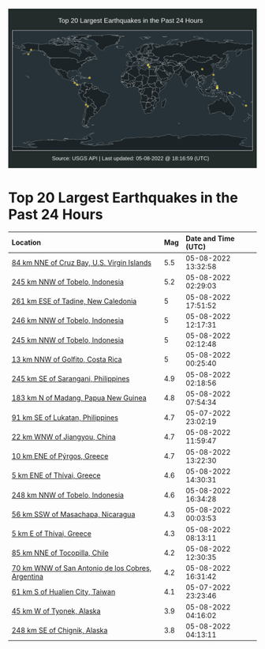 ![Map](./map.png)

# Top 20 Largest Earthquakes in the Past 24 Hours

| Location | Mag | Date and Time (UTC) |
|:---|:---|:---|
| [84 km NNE of Cruz Bay, U.S. Virgin Islands](https://earthquake.usgs.gov/earthquakes/eventpage/pr2022128001) | 5.5 | 05-08-2022 13:32:58 |
| [245 km NNW of Tobelo, Indonesia](https://earthquake.usgs.gov/earthquakes/eventpage/us7000h7vi) | 5.2 | 05-08-2022 02:29:03 |
| [261 km ESE of Tadine, New Caledonia](https://earthquake.usgs.gov/earthquakes/eventpage/us7000h7z0) | 5 | 05-08-2022 17:51:52 |
| [246 km NNW of Tobelo, Indonesia](https://earthquake.usgs.gov/earthquakes/eventpage/us7000h7x9) | 5 | 05-08-2022 12:17:31 |
| [245 km NNW of Tobelo, Indonesia](https://earthquake.usgs.gov/earthquakes/eventpage/us7000h7ve) | 5 | 05-08-2022 02:12:48 |
| [13 km NNW of Golfito, Costa Rica](https://earthquake.usgs.gov/earthquakes/eventpage/us7000h7v8) | 5 | 05-08-2022 00:25:40 |
| [245 km SE of Sarangani, Philippines](https://earthquake.usgs.gov/earthquakes/eventpage/us7000h7vg) | 4.9 | 05-08-2022 02:18:56 |
| [183 km N of Madang, Papua New Guinea](https://earthquake.usgs.gov/earthquakes/eventpage/us7000h7wh) | 4.8 | 05-08-2022 07:54:34 |
| [91 km SE of Lukatan, Philippines](https://earthquake.usgs.gov/earthquakes/eventpage/us7000h7ur) | 4.7 | 05-07-2022 23:02:19 |
| [22 km WNW of Jiangyou, China](https://earthquake.usgs.gov/earthquakes/eventpage/us7000h7x4) | 4.7 | 05-08-2022 11:59:47 |
| [10 km ENE of Pýrgos, Greece](https://earthquake.usgs.gov/earthquakes/eventpage/us7000h7xj) | 4.7 | 05-08-2022 13:22:30 |
| [5 km ENE of Thívai, Greece](https://earthquake.usgs.gov/earthquakes/eventpage/us7000h7y3) | 4.6 | 05-08-2022 14:30:31 |
| [248 km NNW of Tobelo, Indonesia](https://earthquake.usgs.gov/earthquakes/eventpage/us7000h7yt) | 4.6 | 05-08-2022 16:34:28 |
| [56 km SSW of Masachapa, Nicaragua](https://earthquake.usgs.gov/earthquakes/eventpage/us7000h7v2) | 4.3 | 05-08-2022 00:03:53 |
| [5 km E of Thívai, Greece](https://earthquake.usgs.gov/earthquakes/eventpage/us7000h7wi) | 4.3 | 05-08-2022 08:13:11 |
| [85 km NNE of Tocopilla, Chile](https://earthquake.usgs.gov/earthquakes/eventpage/us7000h7xd) | 4.2 | 05-08-2022 12:30:35 |
| [70 km WNW of San Antonio de los Cobres, Argentina](https://earthquake.usgs.gov/earthquakes/eventpage/us7000h7ys) | 4.2 | 05-08-2022 16:31:42 |
| [61 km S of Hualien City, Taiwan](https://earthquake.usgs.gov/earthquakes/eventpage/us7000h7uu) | 4.1 | 05-07-2022 23:23:46 |
| [45 km W of Tyonek, Alaska](https://earthquake.usgs.gov/earthquakes/eventpage/ak0225vr9lag) | 3.9 | 05-08-2022 04:16:02 |
| [248 km SE of Chignik, Alaska](https://earthquake.usgs.gov/earthquakes/eventpage/ak0225vr8ytd) | 3.8 | 05-08-2022 04:13:11 |
